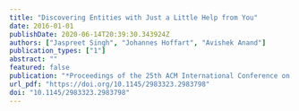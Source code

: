 ```yaml
---
title: "Discovering Entities with Just a Little Help from You"
date: 2016-01-01
publishDate: 2020-06-14T20:39:30.343924Z
authors: ["Jaspreet Singh", "Johannes Hoffart", "Avishek Anand"]
publication_types: ["1"]
abstract: ""
featured: false
publication: "*Proceedings of the 25th ACM International Conference on Information and Knowledge Management, CIKM 2016, Indianapolis, IN, USA, October 24-28, 2016*"
url_pdf: "https://doi.org/10.1145/2983323.2983798"
doi: "10.1145/2983323.2983798"
---
```



